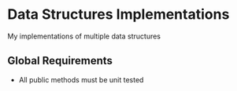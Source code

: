 # Data Structures Implementations

My implementations of multiple data structures

## Global Requirements

- All public methods must be unit tested
